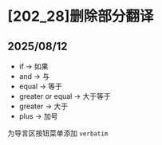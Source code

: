 # [202_28]删除部分翻译

## 2025/08/12

- if -> 如果
- and -> 与
- equal -> 等于
- greater or equal -> 大于等于
- greater -> 大于
- plus -> 加号

为导言区按钮菜单添加 `verbatim`
